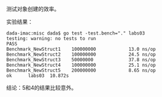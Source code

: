 测试对象创建的效率。

实验结果：

    dada-imac:misc dada$ go test -test.bench="." labs03
    testing: warning: no tests to run
    PASS
    Benchmark_NewStruct1    100000000            13.0 ns/op
    Benchmark_NewStruct2    100000000            24.5 ns/op
    Benchmark_NewStruct3    50000000             37.8 ns/op
    Benchmark_NewStruct4    100000000            25.1 ns/op
    Benchmark_NewStruct5    200000000            8.65 ns/op
    ok  	labs03	10.872s

结论：5和4的结果比较意外。
